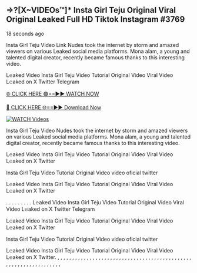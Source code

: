 ## =>?[X~VIDEOs™]* Insta Girl Teju Original Viral Original Leaked Full HD Tiktok Instagram #3769

18 seconds ago

Insta Girl Teju Video Link Nudes took the internet by storm and amazed viewers on various Leaked social media platforms. Mona alam, a young and talented digital creator, recently became famous thanks to this interesting video.

L𝚎aked Video Insta Girl Teju Video Tutorial Original Video Viral Video L𝚎aked on X Twitter Telegram

[🌐 CLICK HERE 🟢==►► WATCH NOW](https://dekho-ki-hoy-07-2k25.blogspot.com/2025/01/viral-on.html)

[🔴 CLICK HERE 🌐==►► Download Now](https://dekho-ki-hoy-07-2k25.blogspot.com/2025/01/viral-on.html)

[![WATCH Videos](https://i.imgur.com/dJHk4Zq.gif)](https://dekho-ki-hoy-07-2k25.blogspot.com/2025/01/viral-on.html)

Insta Girl Teju Video Nudes took the internet by storm and amazed viewers on various Leaked social media platforms. Mona alam, a young and talented digital creator, recently became famous thanks to this interesting video.

L𝚎aked Video Insta Girl Teju Video Tutorial Original Video Viral Video L𝚎aked on X Twitter

Insta Girl Teju Video Tutorial Original Video video oficial twitter

L𝚎aked Video Insta Girl Teju Video Tutorial Original Video Viral Video L𝚎aked on X Twitter

. . . . . . . . . L𝚎aked Video Insta Girl Teju Video Tutorial Original Video Viral Video L𝚎aked on X Twitter Telegram

L𝚎aked Video Insta Girl Teju Video Tutorial Original Video Viral Video L𝚎aked on X Twitter

Insta Girl Teju Video Tutorial Original Video video oficial twitter

L𝚎aked Video Insta Girl Teju Video Tutorial Original Video Viral Video L𝚎aked on X Twitter.
,
,
,
,
,
,
,
,
,
,
,
,
,
,
,
,
,
,
,
,
,
,
,
,
,
,
,
,
,
,
,
,
,
,
,
,
,
,
,
,
,
,
,
,
,
,
,
,
,
,
,
,
,
,
,
,
,
,
,
,
,
,
,
,
,